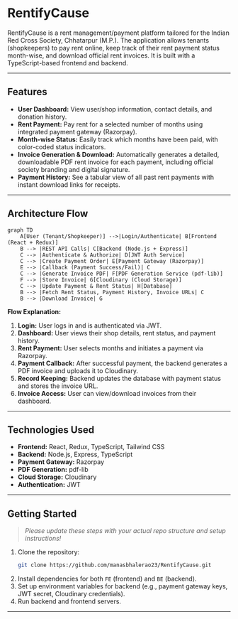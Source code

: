 # RentifyCause

RentifyCause is a rent management/payment platform tailored for the Indian Red Cross Society, Chhatarpur (M.P.). The application allows tenants (shopkeepers) to pay rent online, keep track of their rent payment status month-wise, and download official rent invoices. It is built with a TypeScript-based frontend and backend.

---

## Features

- **User Dashboard:** View user/shop information, contact details, and donation history.
- **Rent Payment:** Pay rent for a selected number of months using integrated payment gateway (Razorpay).
- **Month-wise Status:** Easily track which months have been paid, with color-coded status indicators.
- **Invoice Generation & Download:** Automatically generates a detailed, downloadable PDF rent invoice for each payment, including official society branding and digital signature.
- **Payment History:** See a tabular view of all past rent payments with instant download links for receipts.

---

## Architecture Flow

```mermaid
graph TD
    A[User (Tenant/Shopkeeper)] -->|Login/Authenticate| B[Frontend (React + Redux)]
    B --> |REST API Calls| C[Backend (Node.js + Express)]
    C --> |Authenticate & Authorize| D[JWT Auth Service]
    C --> |Create Payment Order| E[Payment Gateway (Razorpay)]
    E --> |Callback (Payment Success/Fail)| C
    C --> |Generate Invoice PDF| F[PDF Generation Service (pdf-lib)]
    F --> |Store Invoice| G[Cloudinary (Cloud Storage)]
    C --> |Update Payment & Rent Status| H[Database]
    B --> |Fetch Rent Status, Payment History, Invoice URLs| C
    B --> |Download Invoice| G
```

**Flow Explanation:**
1. **Login:** User logs in and is authenticated via JWT.
2. **Dashboard:** User views their shop details, rent status, and payment history.
3. **Rent Payment:** User selects months and initiates a payment via Razorpay.
4. **Payment Callback:** After successful payment, the backend generates a PDF invoice and uploads it to Cloudinary.
5. **Record Keeping:** Backend updates the database with payment status and stores the invoice URL.
6. **Invoice Access:** User can view/download invoices from their dashboard.

---

## Technologies Used

- **Frontend:** React, Redux, TypeScript, Tailwind CSS
- **Backend:** Node.js, Express, TypeScript
- **Payment Gateway:** Razorpay
- **PDF Generation:** pdf-lib
- **Cloud Storage:** Cloudinary
- **Authentication:** JWT

---

## Getting Started

> _Please update these steps with your actual repo structure and setup instructions!_

1. Clone the repository:
   ```bash
   git clone https://github.com/manasbhalerao23/RentifyCause.git
   ```
2. Install dependencies for both `FE` (frontend) and `BE` (backend).
3. Set up environment variables for backend (e.g., payment gateway keys, JWT secret, Cloudinary credentials).
4. Run backend and frontend servers.

---
